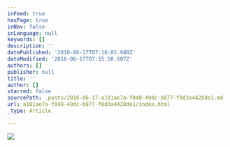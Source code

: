 ```yaml
---
inFeed: true
hasPage: true
inNav: false
inLanguage: null
keywords: []
description: ''
datePublished: '2016-06-17T07:16:02.980Z'
dateModified: '2016-06-17T07:15:58.607Z'
authors: []
publisher: null
title: ''
author: []
starred: false
sourcePath: _posts/2016-06-17-a181ae7a-f048-49dc-b877-f0d3a4428de1.md
url: a181ae7a-f048-49dc-b877-f0d3a4428de1/index.html
_type: Article

---
```

![](https://the-grid-user-content.s3-us-west-2.amazonaws.com/169b144f-d05f-4ac2-9898-f876cbc9105b.jpg)